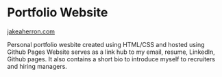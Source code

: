 # Portfolio Website

[jakeaherron.com](https://jakeaherron.com/)

Personal portfolio wesbite created using HTML/CSS and hosted using Github Pages
Website serves as a link hub to my email, resume, LinkedIn, Github pages. It also contains a short bio to introduce myself to recruiters and hiring managers.
